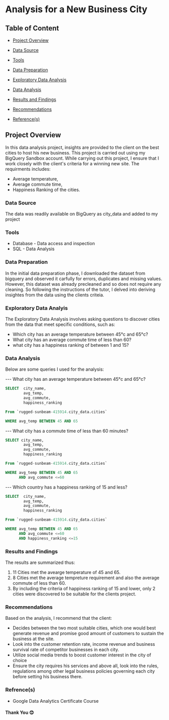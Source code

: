 
# Analysis for a New Business City

## Table of Content
  - [Project Overview](#project-overview)
    
  - [Data Source](#data-source)
    
  - [Tools](#tools)
    
  - [Data Preparation](data-preparation)
    
  - [Exploratory Data Analysis](exploratory-data-analysis)
    
  - [Data Analysis](data-analysis)
    
  - [Results and Findings](results-and-findings)
    
  - [Recommendations](recommendations)
    
  - [Reference(s)](reference(s))

## Project Overview
In this data analysis project, insights are provided to the client on the best cities to host his new business. This project is carried out using my BigQuery Sandbox account. While carrying out this project, I ensure that I work closely with the client's criteria for a winning new site. The requirments includes:
- Average temperature,
- Average commute time,
- Happiness Ranking of the cities.

### Data Source
The data was readily available on BigQuery as city_data and added to my project 

### Tools
- Database - Data access and inspection
- SQL - Data Analysis

### Data Preparation
In the initial data preparation phase, I downloaded the dataset from bigquery and observed it carfully for errors, duplicates and missing values. However, this dataset was already precleaned and so does not require any cleaning. So following the instructions of the tutor, I delved into deriving insightes from the data using the clients criteia.

### Exploratory Data Analyis
The Exploratory Data Analysis involves asking questions to discover cities from the data that meet specific conditions, such as:

- Which city has an average temperature between 45°c and 65°c?
- What city has an average commute time of less than 60?
- what city has a happiness ranking of between 1 and 15?

### Data Analysis
Below are some queries I used for the analysis:

--- What city has an average temperature between 45°c and 65°c?

```SQL
SELECT  city_name,
        avg_temp,
        avg_commute,
        happiness_ranking

From `rugged-sunbeam-415914.city_data.cities`

WHERE avg_temp BETWEEN 45 AND 65
```

--- What city has a commute time of less than 60 minutes?

```SQL
SELECT city_name,
        avg_temp,
        avg_commute,
        happiness_ranking

From `rugged-sunbeam-415914.city_data.cities`

WHERE avg_temp BETWEEN 45 AND 65
      AND avg_commute <=60
```

--- Which country has a happiness ranking of 15 and less?

```SQL
SELECT  city_name,
        avg_temp,
        avg_commute,
        happiness_ranking

From `rugged-sunbeam-415914.city_data.cities`

WHERE avg_temp BETWEEN 45 AND 65
      AND avg_commute <=60
      AND happiness_ranking <=15
```


### Results and Findings
The results are summarized thus:
1. 11 Cities met the avearge temperature of 45 and 65.
2. 8 Cities met the average tempreture requirement and also the average commute of less than 60.
3. By including the criteria of happiness ranking of 15 and lower, only 2 cities were discovered to be suitable for the clients project.

### Recommendations
Based on the analysis, I recommend that the client:
  - Decides between the two most suitable cities, which one would best generate revenue and promise good amount of  customers to sustain the business at the site.
  - Look into the customer retention rate, income revenue and business survival rate of competitor businesses in each city.
  - Utilize social media trends to boost customer interest in the city of choice
  - Ensure the city requires his services and above all, look into the rules, regulations among other legal business policies governing each city before setting his business there.

### Refrence(s)
- Google Data Analytics Certificate Course

#### Thank You 😊
